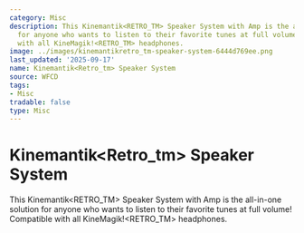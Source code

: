 ```yaml
---
category: Misc
description: This Kinemantik<RETRO_TM> Speaker System with Amp is the all-in-one solution
  for anyone who wants to listen to their favorite tunes at full volume! Compatible
  with all KineMagik!<RETRO_TM> headphones.
image: ../images/kinemantikretro_tm-speaker-system-6444d769ee.png
last_updated: '2025-09-17'
name: Kinemantik<Retro_tm> Speaker System
source: WFCD
tags:
- Misc
tradable: false
type: Misc
---
```


# Kinemantik<Retro_tm> Speaker System

This Kinemantik<RETRO_TM> Speaker System with Amp is the all-in-one solution for anyone who wants to listen to their favorite tunes at full volume! Compatible with all KineMagik!<RETRO_TM> headphones.

